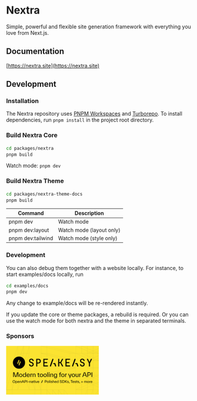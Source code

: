 # Nextra

Simple, powerful and flexible site generation framework with everything you love
from Next.js.

## Documentation

[https://nextra.site](https://nextra.site)

## Development

### Installation

The Nextra repository uses [PNPM Workspaces](https://pnpm.io/workspaces) and
[Turborepo](https://github.com/vercel/turborepo). To install dependencies, run
`pnpm install` in the project root directory.

### Build Nextra Core

```bash
cd packages/nextra
pnpm build
```

Watch mode: `pnpm dev`

### Build Nextra Theme

```bash
cd packages/nextra-theme-docs
pnpm build
```

| Command           | Description              |
| ----------------- | ------------------------ |
| pnpm dev          | Watch mode               |
| pnpm dev:layout   | Watch mode (layout only) |
| pnpm dev:tailwind | Watch mode (style only)  |

### Development

You can also debug them together with a website locally. For instance, to start
examples/docs locally, run

```bash
cd examples/docs
pnpm dev
```

Any change to example/docs will be re-rendered instantly.

If you update the core or theme packages, a rebuild is required. Or you can use
the watch mode for both nextra and the theme in separated terminals.

### Sponsors

<div class="sponsors">
  <style>
    .sponsors {
      display: grid;
      grid-template-columns: repeat(2, minmax(0, 1fr));
    }
 </style> 
 <a href="https://speakeasyapi.dev/docs?utm_source=github&utm_campaign=nextra&utm_content=logolink">
   <img src="/docs/pages/showcase/speakeasy.png" alt='Speakeasy'>
 </a>
</div>
